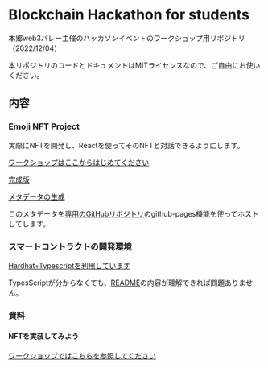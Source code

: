 # Blockchain Hackathon for students

本郷web3バレー主催のハッカソンイベントのワークショップ用リポジトリ（2022/12/04）

本リポジトリのコードとドキュメントはMITライセンスなので、ご自由にお使いください。

## 内容
### Emoji NFT Project

実際にNFTを開発し、Reactを使ってそのNFTと対話できるようにします。

[ワークショップはここからはじめてください](./emoji-nft/before)

[完成版](./emoji-nft/after)

[メタデータの生成](./emoji-nft/metadata/)

このメタデータを[専用のGitHubリポジトリ](https://github.com/iharuya/emoji-nft-metadata)のgithub-pages機能を使ってホストしてします。
### スマートコントラクトの開発環境

[Hardhat+Typescriptを利用しています](./develop-contract/)

TypesScriptが分からなくても、[README](./develop-contract/README.md)の内容が理解できれば問題ありません。

### 資料

#### NFTを実装してみよう

[ワークショップではこちらを参照してください](./materials/EIP-721s.md)
